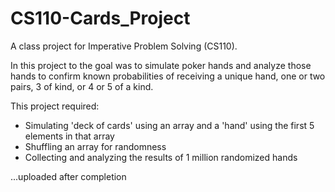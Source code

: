 # CS110-Cards_Project
A class project for Imperative Problem Solving (CS110).

In this project to the goal was to simulate poker hands and analyze those hands to confirm known probabilities of receiving a unique hand, one or two pairs, 3 of kind, or 4 or 5 of a kind.

This project required: 
  + Simulating 'deck of cards' using an array and a 'hand' using the first 5 elements in that array
  + Shuffling an array for randomness
  + Collecting and analyzing the results of 1 million randomized hands
  
  
  
...uploaded after completion



